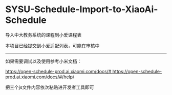 # SYSU-Schedule-Import-to-XiaoAi-Schedule
导入中大教务系统的课程到小爱课程表

本项目已经提交到小爱适配列表，可能在审核中

---

如果需要调试以及使用参考小米文档：

[https://open-schedule-prod.ai.xiaomi.com/docs/#
](https://open-schedule-prod.ai.xiaomi.com/docs/#/help/)https://open-schedule-prod.ai.xiaomi.com/docs/#/help/


把三个js文件内容依次粘贴进开发者工具即可
